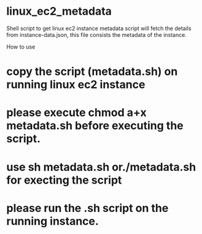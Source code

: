 # linux_ec2_metadata
 Shell script to get linux ec2 instance metadata
 script will fetch the details from instance-data.json, this file consists the metadata of the instance.

How to use 
# copy the script (metadata.sh) on running linux ec2 instance

# please execute chmod a+x metadata.sh before executing the script.

# use sh metadata.sh or./metadata.sh for execting the script

# please run the .sh script on the running instance.
